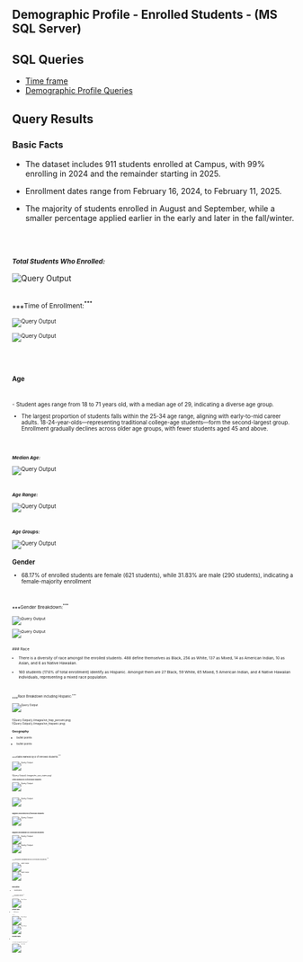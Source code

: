 

## Demographic Profile - Enrolled Students - (MS SQL Server)

## SQL Queries 

- [Time frame](/SQL/enrolled_analysis.sql)
- [Demographic Profile Queries](/SQL/enrolled_demo_profile.sql)


## Query Results  

### Basic Facts  


- The dataset includes 911 students enrolled at Campus, with 99% enrolling in 2024 and the remainder starting in 2025.


- Enrollment dates range from February 16, 2024, to February 11, 2025.


- The majority of students enrolled in August and September, while a smaller percentage applied earlier in the early and later in the fall/winter.

<br>
<br>

 ***<sup>Total Students Who Enrolled:<sup>*** 

 ![Query Output](./images/enrolled_count.png)   

<br>
 ***<sup>Time of Enrollment:<sup>***

  ![Query Output](./images/en_dates_enroll.png)


  ![Query Output](./images/en_dates_month.png)

<br>
<br>
<br>
 



### Age

<br>
<br>
- Student ages range from 18 to 71 years old, with a median age of 29, indicating a diverse age group.

- The largest proportion of students falls within the 25-34 age range, aligning with early-to-mid career adults. 18-24-year-olds—representing traditional college-age students—form the second-largest group. Enrollment gradually declines across older age groups, with fewer students aged 45 and above.

 
<br>
<br>

 ***<sup>Median Age:*** 
  
  ![Query Output](./images/age_avg.png)

<br>

 ***<sup>Age Range:<sup>*** 

  ![Query Output](./images/age_young_old.png)

<br>

 ***<sup>Age Groups:<sup>*** 

  ![Query Output](./images/en_age_group_count.png)



### Gender 

- 68.17% of enrolled students are female (621 students), while 31.83% are male (290 students), indicating a female-majority enrollment

<br>
<br>
 ***<sup>Gender Breakdown:<sup>*** 

 ![Query Output](./images/en_gender.png) 
<br>

 ![Query Output](./images/en_gender_perc.png)
     
 <br>
### Race

- There is a diversity of race amongst the enrolled students. 488 define themselves as Black, 256 as White, 137 as Mixed, 14 as American Indian, 10 as Asian, and 6 as Native Hawaiian.

- 160 students (17.6% of total enrollment) identify as Hispanic. Amongst them are 27 Black, 59 White, 65 Mixed, 5 American Indian, and 4 Native Hawaiian individuals, representing a mixed race population.

<br>
<br>
 ***<sup>Race Breakdown including Hispanic:<sup>*** 

 ![Query Output](./images/en_race_hispanic.png)

<br>
 ![Query Output](./images/en_hisp_percent.png)

<br>
 ![Query Output](./images/en_hispanic.png)



### Geography

- bullet points


- bullet points 

<br>
<br>
 ***<sup>States Ranked by # of Enrolled Students:<sup>*** 


 ![Query Output](./images/en_states_students.png)


<br>
 ![Query Output](./images/en_sum_states.png)



<br>

 ***<sup>Cities Ranked by # of Enrolled Students:<sup>*** 

 ![Query Output](./images/en_city_students.png)

<br>

 ![Query Output](./images/en_sum_cities.png)

<br>

 ***<sup>Regions and Divisions of Enrolled Students:<sup>*** 


 ![Query Output](./images/en_state_regions.png)

<br>


 ***<sup>Regions Breakdown by # Enrolled Students:<sup>*** 


 ![Query Output](./images/en_region_students.png)
<br>
 ![Query Output](./images/en_region_perc.png)

<br>
 ***<sup>Divisions Breakdown by # Enrolled Students:<sup>*** 

 ![Query Output](./images/en_division_stud.png)
<br>
 ![Query Output](./images/en_division_perc.png)

<br>

### Education

- bullet points

<br>
 ***<sup>Education Record:<sup>*** 

 ![Query Output](./images/en_education_history.png)


### Veteran Status 

- bullet points

<br>
 ***<Veteran Status<sup>*** 


 ![Query Output](./images/en_vet_status.png)
<br>
 ![Query Output](./images/en_perc_vet.png)


###  Economic Status
-
<br>
 ***<sup>Students Who Applied for Financial Aid:<sup>*** 

 ![Query Output](./images/en_total_fafsa.png)










